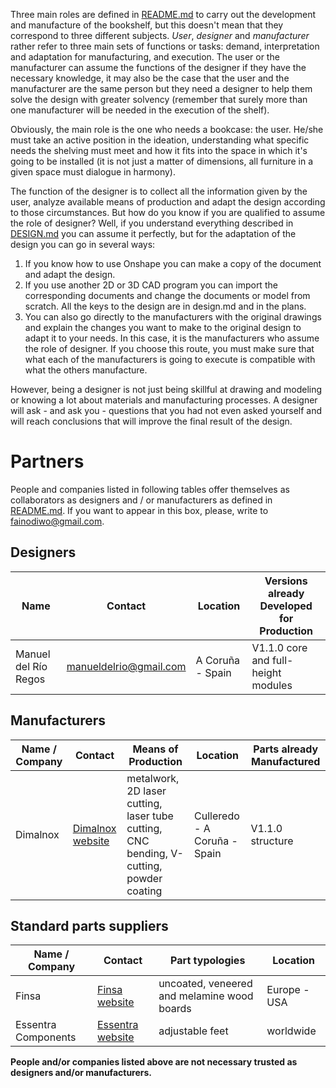 Three main roles are defined in [README.md](https://github.com/manueldelrio/faino-estante/blob/develop/README.md) to carry out the development and manufacture of the bookshelf, but this doesn't mean that they correspond to three different subjects. *User*, *designer* and *manufacturer* rather refer to three main sets of functions or tasks: demand, interpretation and adaptation for manufacturing, and execution. The user or the manufacturer can assume the functions of the designer if they have the necessary knowledge, it may also be the case that the user and the manufacturer are the same person but they need a designer to help them solve the design with greater solvency (remember that surely more than one manufacturer will be needed in the execution of the shelf).

Obviously, the main role is the one who needs a bookcase: the user. He/she must take an active position in the ideation, understanding what specific needs the shelving must meet and how it fits into the space in which it's going to be installed (it is not just a matter of dimensions, all furniture in a given space must dialogue in harmony).

The function of the designer is to collect all the information given by the user, analyze available means of production and adapt the design according to those circumstances. But how do you know if you are qualified to assume the role of designer? Well, if you understand everything described in [DESIGN.md](https://github.com/manueldelrio/faino-estante/blob/develop/DESIGN.md) you can assume it perfectly, but for the adaptation of the design you can go in several ways:

1. If you know how to use Onshape you can make a copy of the document and adapt the design.
2. If you use another 2D or 3D CAD program you can import the corresponding documents and change the documents or model from scratch. All the keys to the design are in design.md and in the plans.
3. You can also go directly to the manufacturers with the original drawings and explain the changes you want to make to the original design to adapt it to your needs. In this case, it is the manufacturers who assume the role of designer. If you choose this route, you must make sure that what each of the manufacturers is going to execute is compatible with what the others manufacture.

However, being a designer is not just being skillful at drawing and modeling or knowing a lot about materials and manufacturing processes. A designer will ask - and ask you - questions that you had not even asked yourself and will reach conclusions that will improve the final result of the design.

# Partners

People and companies listed in following tables offer themselves as collaborators as designers and / or manufacturers as defined in [README.md](https://github.com/manueldelrio/faino-estante/tree/develop#do-it-with-others-or-distributed-manufacturing). If you want to appear in this box, please, write to fainodiwo@gmail.com.
## Designers
| Name | Contact | Location | Versions already Developed for Production |
|------|---------|----------|-------------------------------------------|
| Manuel del Río Regos | manueldelrio@gmail.com | A Coruña - Spain | V1.1.0 core and full-height modules |

## Manufacturers
| Name / Company | Contact | Means of Production | Location | Parts already Manufactured |
|----------------|---------|---------------------|----------|----------------------------|
| Dimalnox | [Dimalnox website](http://www.dimalnox.com) | metalwork, 2D laser cutting, laser tube cutting, CNC bending, V-cutting, powder coating | Culleredo - A Coruña - Spain |V1.1.0 structure|

## Standard parts suppliers
| Name / Company | Contact | Part typologies | Location |
|----------------|---------|---------------------|----------|
| Finsa | [Finsa website](http://www.finsa.com/) | uncoated, veneered and melamine wood boards | Europe - USA |
| Essentra Components| [Essentra website](https://www.essentracomponents.com/) | adjustable feet | worldwide |

**People and/or companies listed above are not necessary trusted as designers and/or manufacturers.**
